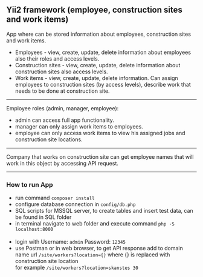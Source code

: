 ## Yii2 framework (employee, construction sites and work items)

App where can be stored information about employees, construction sites and work items.

* Employees - view, create, update, delete information about employees also their roles and access levels.
* Construction sites - view, create, update, delete information about construction sites also access levels.
* Work items - view, create, update, delete information. Can assign employees to construction sites (by access levels), describe work that needs to be done at construction site.

___

Employee roles (admin, manager, employee):

* admin can access full app functionality.
* manager can only assign work items to employees.
* employee can only access work items to view his assigned jobs and construction site locations.

___

Company that works on construction site can get employee names that will work in this object by accessing API request.

___

### How to run App

* run command `composer install`
* configure database connection in `config/db.php`
* SQL scripts for MSSQL server, to create tables and insert test data, can be found in SQL folder
* in terminal navigate to web folder and execute command `php -S localhost:8000` <br>
  <br>
* login with Username: `admin`  Password: `12345`
* use Postman or in web browser, to get API response add to domain name url `/site/workers?location={}`  where {} is replaced with construction site location <br>
for example `/site/workers?location=skanstes 30`